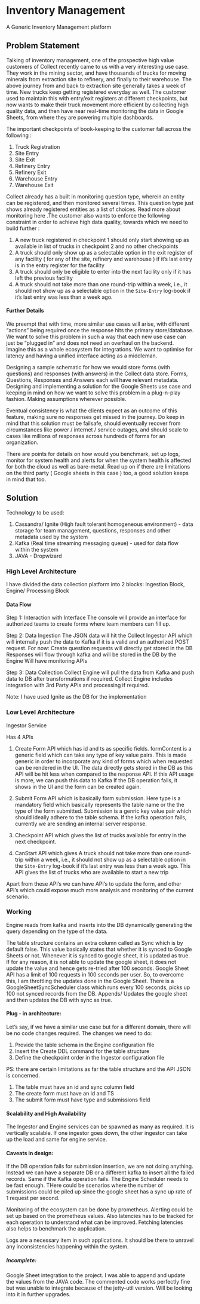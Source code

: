 # Inventory Management
A Generic Inventory Management platform

## Problem Statement
Talking of inventory management, one of the prospective high value customers of Collect recently came to us with a very interesting use case. They work in the mining sector, and have thousands of trucks for moving minerals from extraction site to refinery, and finally to their warehouse.  The above journey from and back to extraction site generally takes a week of time. New trucks keep getting registered everyday as well. The customer used to maintain this with entry/exit registers at different checkpoints, but now wants to make their truck movement more efficient by collecting high quality data, and then have near real-time monitoring the data in Google Sheets, from where they are powering multiple dashboards.

The  important checkpoints of book-keeping to the customer fall across the following :
1. Truck Registration
2. Site Entry
3. Site Exit
4. Refinery Entry
5. Refinery Exit
6. Warehouse Entry
7. Warehouse Exit

Collect already has a built in monitoring question type, wherein an entity can be registered, and then monitored several times. This question type just shows already registered entities as a list of choices. Read more about monitoring here .The customer also wants to enforce the following constraint in order to achieve high data quality, towards which we need to build further :

1. A new truck registered in checkpoint 1 should only start showing up as available in list of trucks in checkpoint 2 and no other checkpoints
2. A truck should only show up as a selectable option in the exit register of any facility ( for any of the site, refinery and warehouse ) if it’s last entry is in the entry register for the facility
3. A truck should only be eligible to enter into the next facility only if it has left the  previous facility
4. A truck should not take more than one round-trip within a week, i.e., it should not show up as a selectable option in the `Site-Entry` log-book if it’s last entry was less than a week ago.

#### Further Details
We preempt that with time, more similar use cases will arise, with different “actions” being required once the response hits the primary store/database. We want to solve this problem in such a way that each new use case can just be “plugged in” and does not need an overhaul on the backend. Imagine this as a whole ecosystem for integrations. We want to optimise for latency and having a unified interface acting as a middleman.

Designing a sample schematic for how we would store forms (with questions) and responses (with answers) in the Collect data store. Forms, Questions, Responses and Answers each will have relevant metadata. Designing and implementing a solution for the Google Sheets use case and keeping in mind on how we want to solve this problem in a plug-n-play fashion. Making assumptions wherever possible.

Eventual consistency is what the clients expect as an outcome of this feature, making sure no responses get missed in the journey. Do keep in mind that this solution must be failsafe, should eventually recover from circumstances like power / internet / service outages, and should scale to cases like millions of responses across hundreds of forms for an organization.

There are points for details on how would you benchmark, set up logs, monitor for system health and alerts for when the system health is affected for both the cloud as well as bare-metal. Read up on if there are limitations on the third party ( Google sheets in this case ) too, a good solution keeps in mind that too.

## Solution

Technology to be used:
1. Cassandra/ Ignite (High fault tolerant homogeneous environment) - data storage for team management, questions, responses and other metadata used by the system
2. Kafka (Real time streaming messaging queue) - used for data flow within the system
3. JAVA - Dropwizard

### High Level Architecture

I have divided the data collection platform into 2 blocks: Ingestion Block, Engine/ Processing Block

#### Data Flow

Step 1: Interaction with Interface
The console will provide an interface for authorized teams to create forms where team members can fill up.

Step 2: Data Ingestion
The JSON data will hit the Collect Ingestor API which will internally push the data to Kafka if it is a valid and an authorized POST request.
For now:
Create question requests will directly get stored in the DB
Responses will flow through kafka and will be stored in the DB by the Engine
Will have monitoring APIs

Step 3: Data Collection
Collect Engine will pull the data from Kafka and push data to DB after transformations if required. Collect Engine includes integration with 3rd Party APIs and processing if required.

Note: I have used Ignite as the DB for the implementation

### Low Level Architecture

Ingestor Service

Has 4 APIs

1. Create Form API which has id and ts as specific fields. formContent is a generic field which can take any type of key value pairs. This is made generic in order to incorporate any kind of forms which when requested can be rendered in the UI.
   The data directly gets stored in the DB as this API will be hit less when compared to the response API.
   If this API usage is more, we can push this data to Kafka
   If the DB operation fails, it shows in the UI and the form can be created again.

2. Submit Form API which is basically form submission. Here type is a mandatory field which basically represents the table name or the the type of the form submitted. Submission is a genric key value pair which should ideally adhere to the table schema.
   If the kafka operation fails, currently we are sending an internal server response.

3. Checkpoint API which gives the list of trucks available for entry in the next checkpoint.

4. CanStart API which gives A truck should not take more than one round-trip within a week, i.e., it should not show up as a selectable option in the `Site-Entry` log-book if it’s last entry was less than a week ago. This API gives the list of trucks who are available to start a new trip

Apart from these API’s we can have API’s to update the form, and other API’s which could expose much more analysis and monitoring of the current scenario.

### Working

Engine reads from kafka and inserts into the DB dynamically generating the query depending on the type of the data.

The table structure contains an extra column called as Sync which is by default false. This value basically states that whether it is synced to Google Sheets or not. Whenever it is synced to google sheet, it is updated as true. If for any reason, it is not able to update the google sheet, it does not update the value and hence gets re-tried after 100 seconds.
Google Sheet API has a limit of 100 requests in 100 seconds per user. So, to overcome this, I am throttling the updates done in the Google Sheet. There is a GoogleSheetSyncScheduler class which runs every 100 seconds, picks up 100 not synced records from the DB. Appends/ Updates the google sheet and then updates the DB with sync as true.

#### Plug - in architecture:

Let’s say, if we have a similar use case but for a different domain, there will be no code changes required. The changes we need to do:
1. Provide the table schema in the Engine configuration file
2. Insert the Create DDL command for the table structure
3. Define the checkpoint order in the Ingestor configuration file

PS: there are certain limitations as far the table structure and the API JSON is concerned.
1. The table must have an id and sync column field
2. The create form must have an id and TS
3. The submit form must have type and submissions field

#### Scalability and High Availability
The Ingestor and Engine services can be spawned as many as required. It is vertically scalable. If one ingestor goes down, the other ingestor can take up the load and same for engine service.

#### Caveats in design:
If the DB operation fails for submission insertion, we are not doing anything. Instead we can have a separate DB or a different kafka to insert all the failed records. Same if the Kafka operation fails.
The Engine Scheduler needs to be fast enough. THere could be scenarios where the number of submissions could be piled up since the google sheet has a sync up rate of 1 request per second.

Monitoring of the ecosystem can be done by prometheus. Alerting could be set up based on the prometheus values. Also latencies has to be tracked for each operation to understand what can be improved. Fetching latencies also helps to benchmark the application.

Logs are a necessary item in such applications. It should be there to unravel any inconsistencies happening within the system.

##### Incomplete:
Google Sheet integration to the project. I was able to append and update the values from the JAVA code. The commented code works perfectly fine but was unable to integrate because of the jetty-util version. Will be looking into it in further upgrades.
